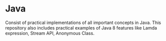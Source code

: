 # Java
Consist of practical implementations of all important concepts in Java. This repository also includes practical examples of Java 8 features like Lamda expression, Stream API, Anonymous Class. 
